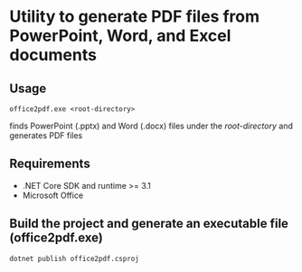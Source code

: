 # Utility to generate PDF files from PowerPoint, Word, and Excel documents

## Usage
```
office2pdf.exe <root-directory>
```

finds PowerPoint (.pptx) and Word (.docx) files under the _root-directory_ and generates PDF files

## Requirements
- .NET Core SDK and runtime >= 3.1
- Microsoft Office

## Build the project and generate an executable file (office2pdf.exe)
```
dotnet publish office2pdf.csproj
```